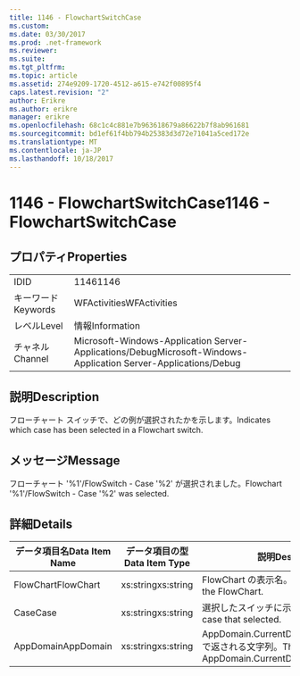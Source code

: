 ```yaml
---
title: 1146 - FlowchartSwitchCase
ms.custom: 
ms.date: 03/30/2017
ms.prod: .net-framework
ms.reviewer: 
ms.suite: 
ms.tgt_pltfrm: 
ms.topic: article
ms.assetid: 274e9209-1720-4512-a615-e742f00895f4
caps.latest.revision: "2"
author: Erikre
ms.author: erikre
manager: erikre
ms.openlocfilehash: 68c1c4c881e7b963618679a86622b7f8ab961681
ms.sourcegitcommit: bd1ef61f4bb794b25383d3d72e71041a5ced172e
ms.translationtype: MT
ms.contentlocale: ja-JP
ms.lasthandoff: 10/18/2017
---
```

# <a name="1146---flowchartswitchcase"></a><span data-ttu-id="29bb5-102">1146 - FlowchartSwitchCase</span><span class="sxs-lookup"><span data-stu-id="29bb5-102">1146 - FlowchartSwitchCase</span></span>
## <a name="properties"></a><span data-ttu-id="29bb5-103">プロパティ</span><span class="sxs-lookup"><span data-stu-id="29bb5-103">Properties</span></span>  
  
|||  
|-|-|  
|<span data-ttu-id="29bb5-104">ID</span><span class="sxs-lookup"><span data-stu-id="29bb5-104">ID</span></span>|<span data-ttu-id="29bb5-105">1146</span><span class="sxs-lookup"><span data-stu-id="29bb5-105">1146</span></span>|  
|<span data-ttu-id="29bb5-106">キーワード</span><span class="sxs-lookup"><span data-stu-id="29bb5-106">Keywords</span></span>|<span data-ttu-id="29bb5-107">WFActivities</span><span class="sxs-lookup"><span data-stu-id="29bb5-107">WFActivities</span></span>|  
|<span data-ttu-id="29bb5-108">レベル</span><span class="sxs-lookup"><span data-stu-id="29bb5-108">Level</span></span>|<span data-ttu-id="29bb5-109">情報</span><span class="sxs-lookup"><span data-stu-id="29bb5-109">Information</span></span>|  
|<span data-ttu-id="29bb5-110">チャネル</span><span class="sxs-lookup"><span data-stu-id="29bb5-110">Channel</span></span>|<span data-ttu-id="29bb5-111">Microsoft-Windows-Application Server-Applications/Debug</span><span class="sxs-lookup"><span data-stu-id="29bb5-111">Microsoft-Windows-Application Server-Applications/Debug</span></span>|  
  
## <a name="description"></a><span data-ttu-id="29bb5-112">説明</span><span class="sxs-lookup"><span data-stu-id="29bb5-112">Description</span></span>  
 <span data-ttu-id="29bb5-113">フローチャート スイッチで、どの例が選択されたかを示します。</span><span class="sxs-lookup"><span data-stu-id="29bb5-113">Indicates which case has been selected in a Flowchart switch.</span></span>  
  
## <a name="message"></a><span data-ttu-id="29bb5-114">メッセージ</span><span class="sxs-lookup"><span data-stu-id="29bb5-114">Message</span></span>  
 <span data-ttu-id="29bb5-115">フローチャート '%1'/FlowSwitch - Case '%2' が選択されました。</span><span class="sxs-lookup"><span data-stu-id="29bb5-115">Flowchart '%1'/FlowSwitch - Case '%2' was selected.</span></span>  
  
## <a name="details"></a><span data-ttu-id="29bb5-116">詳細</span><span class="sxs-lookup"><span data-stu-id="29bb5-116">Details</span></span>  
  
|<span data-ttu-id="29bb5-117">データ項目名</span><span class="sxs-lookup"><span data-stu-id="29bb5-117">Data Item Name</span></span>|<span data-ttu-id="29bb5-118">データ項目の型</span><span class="sxs-lookup"><span data-stu-id="29bb5-118">Data Item Type</span></span>|<span data-ttu-id="29bb5-119">説明</span><span class="sxs-lookup"><span data-stu-id="29bb5-119">Description</span></span>|  
|--------------------|--------------------|-----------------|  
|<span data-ttu-id="29bb5-120">FlowChart</span><span class="sxs-lookup"><span data-stu-id="29bb5-120">FlowChart</span></span>|<span data-ttu-id="29bb5-121">xs:string</span><span class="sxs-lookup"><span data-stu-id="29bb5-121">xs:string</span></span>|<span data-ttu-id="29bb5-122">FlowChart の表示名。</span><span class="sxs-lookup"><span data-stu-id="29bb5-122">The display name of the FlowChart.</span></span>|  
|<span data-ttu-id="29bb5-123">Case</span><span class="sxs-lookup"><span data-stu-id="29bb5-123">Case</span></span>|<span data-ttu-id="29bb5-124">xs:string</span><span class="sxs-lookup"><span data-stu-id="29bb5-124">xs:string</span></span>|<span data-ttu-id="29bb5-125">選択したスイッチに示します。</span><span class="sxs-lookup"><span data-stu-id="29bb5-125">The switch case that selected.</span></span>|  
|<span data-ttu-id="29bb5-126">AppDomain</span><span class="sxs-lookup"><span data-stu-id="29bb5-126">AppDomain</span></span>|<span data-ttu-id="29bb5-127">xs:string</span><span class="sxs-lookup"><span data-stu-id="29bb5-127">xs:string</span></span>|<span data-ttu-id="29bb5-128">AppDomain.CurrentDomain.FriendlyName で返される文字列。</span><span class="sxs-lookup"><span data-stu-id="29bb5-128">The string returned by AppDomain.CurrentDomain.FriendlyName.</span></span>|
